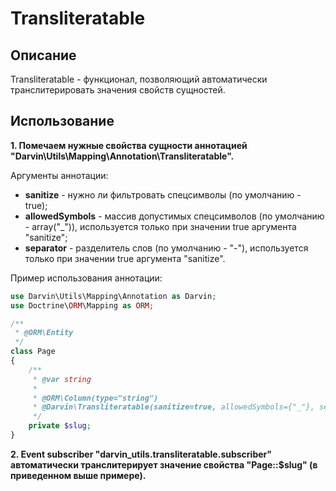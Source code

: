 Transliteratable
================

## Описание

Transliteratable - функционал, позволяющий автоматически транслитерировать значения свойств сущностей.

## Использование

**1. Помечаем нужные свойства сущности аннотацией "Darvin\Utils\Mapping\Annotation\Transliteratable".**

Аргументы аннотации:

- **sanitize** - нужно ли фильтровать спецсимволы (по умолчанию - true);
- **allowedSymbols** - массив допустимых спецсимволов (по умолчанию - array("_")), используется только при значении true аргумента "sanitize";
- **separator** - разделитель слов (по умолчанию - "-"), используется только при значении true аргумента "sanitize".

Пример использования аннотации:

```php
use Darvin\Utils\Mapping\Annotation as Darvin;
use Doctrine\ORM\Mapping as ORM;

/**
 * @ORM\Entity
 */
class Page
{
    /**
     * @var string
     *
     * @ORM\Column(type="string")
     * @Darvin\Transliteratable(sanitize=true, allowedSymbols={"_"}, separator="-")
     */
    private $slug;
}
```

**2. Event subscriber "darvin_utils.transliteratable.subscriber" автоматически транслитерирует значение
 свойства "Page::$slug" (в приведенном выше примере).**
